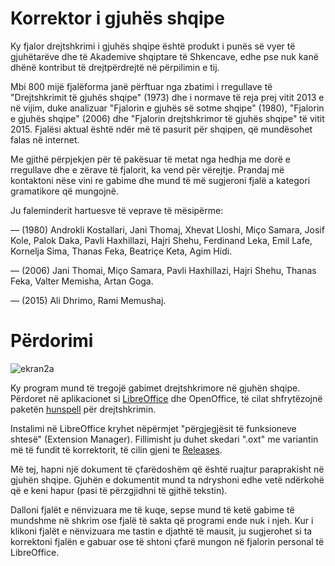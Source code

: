 # Korrektor i gjuhës shqipe

Ky fjalor drejtshkrimi i gjuhës shqipe është produkt i punës së vyer të gjuhëtarëve dhe të Akademive shqiptare të Shkencave, edhe pse nuk kanë dhënë kontribut të drejtpërdrejtë në përpilimin e tij.

Mbi 800 mijë fjalëforma janë përftuar nga zbatimi i rregullave të "Drejtshkrimit të gjuhës shqipe" (1973) dhe i normave të reja prej vitit 2013 e në vijim, duke analizuar "Fjalorin e gjuhës së sotme shqipe" (1980), "Fjalorin e gjuhës shqipe" (2006) dhe "Fjalorin drejtshkrimor të gjuhës shqipe" të vitit 2015. Fjalësi aktual është ndër më të pasurit për shqipen, që mundësohet falas në internet.

Me gjithë përpjekjen për të pakësuar të metat nga hedhja me dorë e rregullave dhe e zërave të fjalorit, ka vend për vërejtje. Prandaj më kontaktoni nëse vini re gabime dhe mund të më sugjeroni fjalë a kategori gramatikore që mungojnë.

Ju faleminderit hartuesve të veprave të mësipërme:

— (1980) Androkli Kostallari, Jani Thomaj, Xhevat Lloshi, Miço Samara, Josif Kole, Palok Daka, Pavli Haxhillazi, Hajri Shehu, Ferdinand Leka, Emil Lafe, Kornelja Sima, Thanas Feka, Beatriçe Keta, Agim Hidi.

— (2006) Jani Thomai, Miço Samara, Pavli Haxhillazi, Hajri Shehu, Thanas Feka, Valter Memisha, Artan Goga.

— (2015) Ali Dhrimo, Rami Memushaj.

# Përdorimi

![ekran2a](https://user-images.githubusercontent.com/15838230/162149387-e2c60cfc-1633-4625-977b-10555f2cab83.png)

Ky program mund të tregojë gabimet drejtshkrimore në gjuhën shqipe. Përdoret në aplikacionet si [LibreOffice](https://www.libreoffice.org) dhe OpenOffice, të cilat shfrytëzojnë paketën [hunspell](https://hunspell.github.io) për drejtshkrimin.

Instalimi në LibreOffice kryhet nëpërmjet "përgjegjësit të funksioneve shtesë" (Extension Manager). Fillimisht ju duhet skedari ".oxt" me variantin më të fundit të korrektorit, të cilin gjeni te [Releases](https://github.com/bgodole/korrektori/releases).

Më tej, hapni një dokument të çfarëdoshëm që është ruajtur paraprakisht në gjuhën shqipe. Gjuhën e dokumentit mund ta ndryshoni edhe vetë ndërkohë që e keni hapur (pasi të përzgjidhni të gjithë tekstin).

Dalloni fjalët e nënvizuara me të kuqe, sepse mund të ketë gabime të mundshme në shkrim ose fjalë të sakta që programi ende nuk i njeh. Kur i klikoni fjalët e nënvizuara me tastin e djathtë të mausit, ju sugjerohet si ta korrektoni fjalën e gabuar ose të shtoni çfarë mungon në fjalorin personal të LibreOffice.
